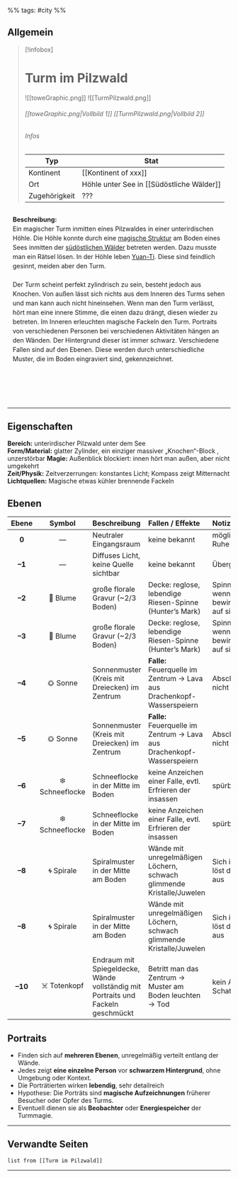 %% tags: #city %%

## **Allgemein**

> [!infobox]
> # Turm im Pilzwald
> ![[toweGraphic.png]] ![[TurmPilzwald.png]]
> ###### [[toweGraphic.png|Vollbild 1]] [[TurmPilzwald.png|Vollbild 2]] 
> ###### Infos
> | Typ |  Stat |
> | ---- | ---- |
> | Kontinent | [[Kontinent of xxx]] |
> | Ort | Höhle unter See in [[Südöstliche Wälder]] |
> | Zugehörigkeit | ??? |


<div style="min-height: 410px; padding: 12px; border: 0px solid var(--text-faint); border-radius: 10px; background-color: var(--background-secondary); line-height: 1.5;">
<b>Beschreibung:</b><br>
Ein magischer Turm inmitten eines Pilzwaldes in einer unterirdischen Höhle. Die Höhle konnte durch eine
<a class="internal-link" data-href="Pyramidenstruktur" href="Pyramidenstruktur">magische Struktur</a>
am Boden eines Sees inmitten der
<a class="internal-link" data-href="Südöstliche Wälder" href="Südöstliche Wälder">südöstlichen Wälder</a>
betreten werden. Dazu musste man ein Rätsel lösen. In der Höhle leben
<a class="internal-link" data-href="Yuan-Ti" href="Yuan-Ti">Yuan-Ti</a>.
Diese sind feindlich gesinnt, meiden aber den Turm.<br><br>
Der Turm scheint perfekt zylindrisch zu sein, besteht jedoch aus Knochen. Von außen lässt sich nichts aus dem Inneren des Turms sehen und man kann auch nicht hineinsehen. Wenn man den Turm verlässt, hört man eine innere Stimme, die einen dazu drängt, diesen wieder zu betreten. Im Inneren erleuchten magische Fackeln den Turm. Portraits von verschiedenen Personen bei verschiedenen Aktivitäten hängen an den Wänden. Der Hintergrund dieser ist immer schwarz. Verschiedene Fallen sind auf den Ebenen. Diese werden durch unterschiedliche Muster, die im Boden eingraviert sind, gekennzeichnet.
</div>


---

## **Eigenschaften**

**Bereich:** unterirdischer Pilzwald unter dem See  
**Form/Material:** glatter Zylinder, ein einziger massiver „Knochen“-Block , unzerstörbar 
**Magie:** Außenblick blockiert: innen hört man außen, aber nicht umgekehrt  
**Zeit/Physik:** Zeitverzerrungen: konstantes Licht; Kompass zeigt Mitternacht  
**Lichtquellen:** Magische etwas kühler brennende Fackeln

## **Ebenen**

| Ebene | Symbol | Beschreibung | Fallen / Effekte | Notizen |
|:-----:|:------:|:-------------|:-----------------|:--------|
| **0** | — | Neutraler Eingangsraum | keine bekannt | möglicher Ruhe-/Pufferbereich |
| **–1** | — | Diffuses Licht, keine Quelle sichtbar | keine bekannt | Übergangszone |
| **–2** | 🌼 Blume | große florale Gravur (~2/3 Boden) | Decke: reglose, lebendige Riesen-Spinne (Hunter’s Mark) | Spinne reagiert nicht wenn man sie bewirft oder Magie auf sie wirkt |
| **–3** | 🌼 Blume | große florale Gravur (~2/3 Boden) | Decke: reglose, lebendige Riesen-Spinne (Hunter’s Mark) | Spinne reagiert nicht wenn man sie bewirft oder Magie auf sie wirkt |
| **–4** | 🌞 Sonne | Sonnenmuster (Kreis mit Dreiecken) im Zentrum | **Falle:** Feuerquelle im Zentrum → Lava aus Drachenkopf-Wasserspeiern | Abschalten der Falle nicht möglich |
| **–5** | 🌞 Sonne | Sonnenmuster (Kreis mit Dreiecken) im Zentrum | **Falle:** Feuerquelle im Zentrum → Lava aus Drachenkopf-Wasserspeiern | Abschalten der Falle nicht möglich |
| **–6** | ❄️ Schneeflocke | Schneeflocke in der Mitte im Boden | keine Anzeichen einer Falle, evtl. Erfrieren der insassen | spürbar kühle Zone |
| **–7** | ❄️ Schneeflocke | Schneeflocke in der Mitte im Boden | keine Anzeichen einer Falle, evtl. Erfrieren der insassen | spürbar kühle Zone |
| **–8** | 🌀 Spirale | Spiralmuster in der Mitte am Boden | Wände mit unregelmäßigen Löchern, schwach glimmende Kristalle/Juwelen | Sich im Kreis drehen löst die Falle nicht aus |
| **–8** | 🌀 Spirale | Spiralmuster in der Mitte am Boden | Wände mit unregelmäßigen Löchern, schwach glimmende Kristalle/Juwelen | Sich im Kreis drehen löst die Falle nicht aus |
| **–10** | ☠️ Totenkopf | Endraum mit Spiegeldecke, Wände vollständig mit Portraits und Fackeln geschmückt | Betritt man das Zentrum → Muster am Boden leuchten → Tod | kein Ausgang oder Schatz sichtbar

## **Portraits**

- Finden sich auf **mehreren Ebenen**, unregelmäßig verteilt entlang der Wände.  
- Jedes zeigt **eine einzelne Person** vor **schwarzem Hintergrund**, ohne Umgebung oder Kontext.  
- Die Porträtierten wirken **lebendig**, sehr detailreich
- Hypothese: Die Porträts sind **magische Aufzeichnungen** früherer Besucher oder Opfer des Turms.  
- Eventuell dienen sie als **Beobachter** oder **Energiespeicher** der Turmmagie.  


---

## **Verwandte Seiten**

```dataview
list from [[Turm im Pilzwald]]
```

---

